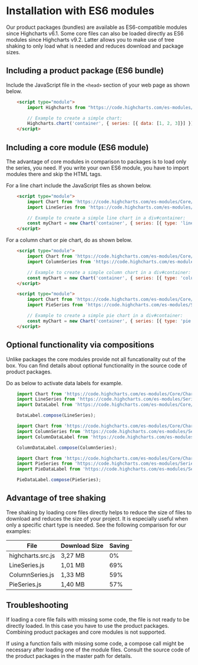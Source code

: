 Installation with ES6 modules
=============================

Our product packages (bundles) are available as ES6-compatible modules since
Highcharts v6.1. Some core files can also be loaded directly as ES6 modules
since Highcharts v9.2. Latter allows you to make use of tree shaking to only
load what is needed and reduces download and package sizes.



Including a product package (ES6 bundle)
----------------------------------------

Include the JavaScript file in the `<head>` section of your web page as shown
below.

```html
    <script type="module">
        import Highcharts from "https://code.highcharts.com/es-modules/masters/highcharts.src.js"

        // Example to create a simple chart:
        Highcharts.chart('container', { series: [{ data: [1, 2, 3]}] });
    </script>
```



Including a core module (ES6 module)
------------------------------------

The advantage of core modules in comparison to packages is to load only the
series, you need. If you write your own ES6 module, you have to import modules
there and skip the HTML tags.

For a line chart include the JavaScript files as shown below.

```html
    <script type="module">
        import Chart from 'https://code.highcharts.com/es-modules/Core/Chart/Chart.js';
        import LineSeries from 'https://code.highcharts.com/es-modules/Series/Line/LineSeries.js';

        // Example to create a simple line chart in a div#container:
        const myChart = new Chart('container', { series: [{ type: 'line', data: [1, 2, 3]}] });
    </script>
```

For a column chart or pie chart, do as shown below.

```html
    <script type="module">
        import Chart from 'https://code.highcharts.com/es-modules/Core/Chart/Chart.js';
        import ColumnSeries from 'https://code.highcharts.com/es-modules/Series/Column/ColumnSeries.js';

        // Example to create a simple column chart in a div#container:
        const myChart = new Chart('container', { series: [{ type: 'column', data: [1, 2, 3]}] });
    </script>
```

```html
    <script type="module">
        import Chart from 'https://code.highcharts.com/es-modules/Core/Chart/Chart.js';
        import PieSeries from 'https://code.highcharts.com/es-modules/Series/Pie/PieSeries.js';

        // Example to create a simple pie chart in a div#container:
        const myChart = new Chart('container', { series: [{ type: 'pie', data: [1, 2, 3]}] });
    </script>
```



Optional functionality via compositions
---------------------------------------

Unlike packages the core modules provide not all funcationality out of the box.
You can find details about optional functionality in the source code of product
packages.

Do as below to activate data labels for example. 

```js
    import Chart from 'https://code.highcharts.com/es-modules/Core/Chart/Chart.js';
    import LineSeries from 'https://code.highcharts.com/es-modules/Series/Line/LineSeries.js';
    import DataLabel from 'https://code.highcharts.com/es-modules/Core/Series/DataLabel.js';

    DataLabel.compose(LineSeries);
```

```js
    import Chart from 'https://code.highcharts.com/es-modules/Core/Chart/Chart.js';
    import ColumnSeries from 'https://code.highcharts.com/es-modules/Series/Column/ColumnSeries.js';
    import ColumnDataLabel from 'https://code.highcharts.com/es-modules/Series/Column/ColumnDataLabel.js';

    ColumnDataLabel.compose(ColumnSeries);
```

```js
    import Chart from 'https://code.highcharts.com/es-modules/Core/Chart/Chart.js';
    import PieSeries from 'https://code.highcharts.com/es-modules/Series/Pie/PieSeries.js';
    import PieDataLabel from 'https://code.highcharts.com/es-modules/Series/Pie/PieDataLabel.js';

    PieDataLabel.compose(PieSeries);
```



Advantage of tree shaking
-------------------------

Tree shaking by loading core files directly helps to reduce the size of files to
download and reduces the size of your project. It is especially useful when only
a specific chart type is needed. See the following comparison for our examples:

| File              | Download Size | Saving |
|-------------------|---------------|--------|
| highcharts.src.js | 3,27 MB       | 0%     |
| LineSeries.js     | 1,01 MB       | 69%    |
| ColumnSeries.js   | 1,33 MB       | 59%    |
| PieSeries.js      | 1,40 MB       | 57%    |



Troubleshooting
---------------

If loading a core file fails with missing some code, the file is not ready to
be directly loaded. In this case you have to use the product packages. Combining
product packages and core modules is not supported.

If using a function fails with missing some code, a compose call might be
necessary after loading one of the module files. Consult the source code of the
product packages in the master path for details.
